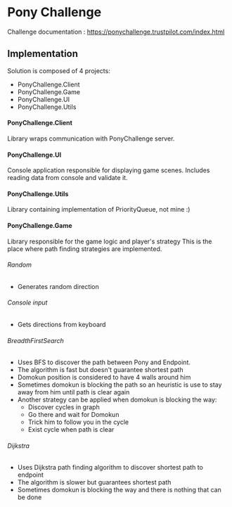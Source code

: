 # Pony Challenge

Challenge documentation : https://ponychallenge.trustpilot.com/index.html

## Implementation
   Solution is composed of 4 projects:
 - PonyChallenge.Client
 - PonyChallenge.Game
 - PonyChallenge.UI
 - PonyChallenge.Utils
 
#### PonyChallenge.Client
Library wraps communication with PonyChallenge server.


#### PonyChallenge.UI
Console application responsible for displaying game scenes.
Includes reading data from console and validate it. 

#### PonyChallenge.Utils
Library containing implementation of PriorityQueue, not mine :) 

#### PonyChallenge.Game
Library responsible for the game logic and player's strategy
This is the place where path finding strategies are implemented.

###### Random 
  - Generates random direction
###### Console input 
  - Gets directions from keyboard
###### BreadthFirstSearch
  - Uses BFS to discover the path between Pony and Endpoint. 
  - The algorithm is fast but doesn't guarantee shortest path
  - Domokun position is considered to have 4 walls around him
  - Sometimes domokun is blocking the path so an heuristic is use to stay away from him until path is clear again
  - Another strategy can be applied when domokun is blocking the way:
    - Discover cycles in graph 
    - Go there and wait for Domokun
    - Trick him to follow you in the cycle
    - Exist cycle when path is clear
###### Dijkstra
  - Uses Dijkstra path finding algorithm to discover shortest path to endpoint
  - The algorithm is slower but guarantees shortest path
  - Sometimes domokun is blocking the way and there is nothing that can be done
